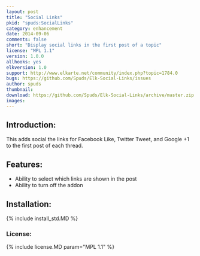 ```yaml
---
layout: post
title: "Social Links"
pkid: "spuds:SocialLinks"
category: enhancement
date: 2014-09-06
comments: false
short: "Display social links in the first post of a topic"
license: "MPL 1.1"
version: 1.0.0
allhooks: yes
elkversion: 1.0
support: http://www.elkarte.net/community/index.php?topic=1784.0
bugs: https://github.com/Spuds/Elk-Social-Links/issues
author: spuds
thumbnail:
download: https://github.com/Spuds/Elk-Social-Links/archive/master.zip
images:
---
```


## Introduction:
This adds social the links for Facebook Like, Twitter Tweet, and Google +1 to the first post of each thread.

## Features:
-  Ability to select which links are shown in the post
-  Ability to turn off the addon

## Installation:
{% include install_std.MD %}

### License:
{% include license.MD param="MPL 1.1" %}
